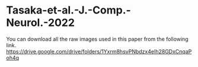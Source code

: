 # Tasaka-et-al.-J.-Comp.-Neurol.-2022

You can download all the raw images used in this paper from the following link.
https://drive.google.com/drive/folders/1Yxrm8hsvPNbdzx4eIh28GDxCnqaPoh4q
